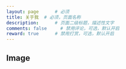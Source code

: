 ```yaml
---
layout: page      # 必须
title: 关于我  # 必须，页面名称
description:      # 页面二级标题，描述性文字
comments: false     # 禁用评论，可选，默认开启
reward: true      # 禁用打赏，可选，默认开启
---
```

## Image
